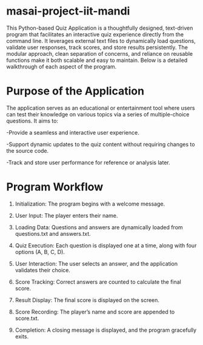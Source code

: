 # masai-project-iit-mandi
This Python-based Quiz Application is a thoughtfully designed, text-driven program that facilitates an interactive quiz experience directly from the command line. It leverages external text files to dynamically load questions, validate user responses, track scores, and store results persistently. The modular approach, clean separation of concerns, and reliance on reusable functions make it both scalable and easy to maintain. Below is a detailed walkthrough of each aspect of the program.
# Purpose of the Application
The application serves as an educational or entertainment tool where users can test their knowledge on various topics via a series of multiple-choice questions. It aims to:

-Provide a seamless and interactive user experience.

-Support dynamic updates to the quiz content without requiring changes to the source code.

-Track and store user performance for reference or analysis later.
# Program Workflow
1) Initialization: The program begins with a welcome message.

2) User Input: The player enters their name.

3) Loading Data: Questions and answers are dynamically loaded from questions.txt and answers.txt.

4) Quiz Execution: Each question is displayed one at a time, along with four options (A, B, C, D).

5) User Interaction: The user selects an answer, and the application validates their choice.

6) Score Tracking: Correct answers are counted to calculate the final score.

7) Result Display: The final score is displayed on the screen.

8) Score Recording: The player’s name and score are appended to score.txt.

9) Completion: A closing message is displayed, and the program gracefully exits.
